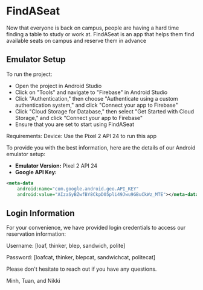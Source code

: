 # FindASeat
Now that everyone is back on campus, people are having a hard time finding a table to study or work at.
FindASeat is an app that helps them find available seats on campus and reserve them in advance

## Emulator Setup

To run the project:
- Open the project in Android Studio
- Click on "Tools" and navigate to "Firebase" in Android Studio
- Click "Authentication," then choose "Authenticate using a custom authentication system," and click "Connect your app to Firebase"
- Click "Cloud Storage for Database," then select "Get Started with Cloud Storage," and click "Connect your app to Firebase"
- Ensure that you are set to start using FindASeat

Requirements:
Device: Use the Pixel 2 API 24 to run this app

To provide you with the best information, here are the details of our Android emulator setup:

- **Emulator Version:** Pixel 2 API 24
- **Google API Key:**

```xml
<meta-data
    android:name="com.google.android.geo.API_KEY"
    android:value="AIzaSyBZwfBY8CkpD05pli49Jwu9GBuCkWz_MTE"></meta-data>
```

## Login Information

For your convenience, we have provided login credentials to access our reservation information:

Username: [loaf, thinker, blep, sandwich, polite]

Password: [loafcat, thinker, blepcat, sandwichcat, politecat]


Please don't hesitate to reach out if you have any questions.

Minh, Tuan, and Nikki
